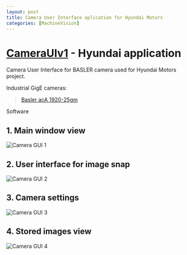 ```yaml
---
layout: post
title: Camera User Interface aplication for Hyundai Motors
categories: [MachineVision]
---
```


# [CameraUIv1](https://codeleccz.github.io/CameraUIv1/) - Hyundai application
Camera User Interface for BASLER camera used for Hyundai Motors project.

Industrial GigE cameras:
> [Basler acA 1920-25gm](https://www.baslerweb.com/en/products/cameras/area-scan-cameras/ace/aca1920-25gm/)

Software

## 1. Main window view

![Camera GUI 1](https://codeleccz.github.io/images/CameraUIv1/hyundai1.png)

## 2. User interface for image snap

![Camera GUI 2](https://codeleccz.github.io/images/CameraUIv1/hyundai2.png)

## 3. Camera settings

![Camera GUI 3](https://codeleccz.github.io/images/CameraUIv1/hyundai3.png)

## 4. Stored images view

![Camera GUI 4](https://codeleccz.github.io/images/CameraUIv1/hyundai4.png)
